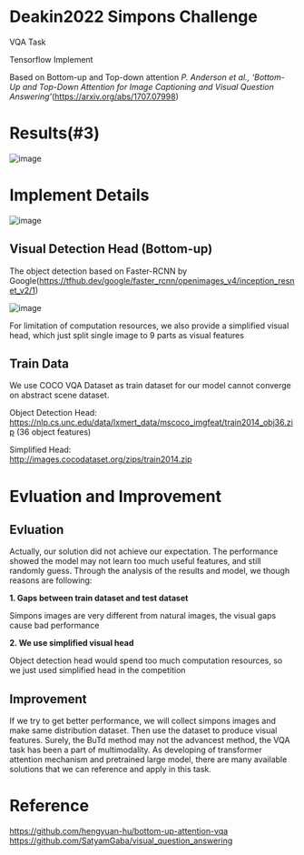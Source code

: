 # Deakin2022 Simpons Challenge

VQA Task

Tensorflow Implement

Based on Bottom-up and Top-down attention
*P. Anderson et al., ‘Bottom-Up and Top-Down Attention for Image Captioning and Visual Question Answering’*(https://arxiv.org/abs/1707.07998) 

# Results(#3)
![image](https://user-images.githubusercontent.com/39436745/183824428-02a66f40-30ba-4cd4-8f45-c01e9712985c.png)

# Implement Details
![image](https://user-images.githubusercontent.com/39436745/183826108-198e9ef4-6fb1-49b0-b92d-ef0cb36705b2.png)
## Visual Detection Head (Bottom-up)

The object detection based on Faster-RCNN by Google(https://tfhub.dev/google/faster_rcnn/openimages_v4/inception_resnet_v2/1)

![image](https://user-images.githubusercontent.com/39436745/183823849-8636152c-2f4a-4f78-8362-677addbdcc1b.png)

For limitation of computation resources, we also provide a simplified visual head, which just split single image to 9 parts as visual features

## Train Data

We use COCO VQA Dataset as train dataset for our model cannot converge on abstract scene dataset.

Object Detection Head:                             
https://nlp.cs.unc.edu/data/lxmert_data/mscoco_imgfeat/train2014_obj36.zip (36 object features)        

Simplified Head:                        
http://images.cocodataset.org/zips/train2014.zip

# Evluation and Improvement
## Evluation
Actually, our solution did not achieve our expectation. The performance showed the model may not learn too much useful features, and still randomly guess.
Through the analysis of the results and model, we though reasons are following:

**1. Gaps between train dataset and test dataset**

Simpons images are very different from natural images, the visual gaps cause bad performance
 
**2. We use simplified visual head**

Object detection head would spend too much computation resources, so we just used simplified head in the competition

## Improvement
If we try to get better performance, we will collect simpons images and make same distribution dataset. Then use the dataset to produce visual features. 
Surely, the BuTd method may not the advancest method, the VQA task has been a part of multimodality. As developing of transformer attention mechanism 
and pretrained large model, there are many available solutions that we can reference and apply in this task.


# Reference
https://github.com/hengyuan-hu/bottom-up-attention-vqa                                        
https://github.com/SatyamGaba/visual_question_answering
